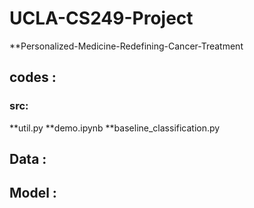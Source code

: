# UCLA-CS249-Project
**Personalized-Medicine-Redefining-Cancer-Treatment

## codes :  
### src:
**util.py
**demo.ipynb
**baseline_classification.py


## Data :

## Model :

